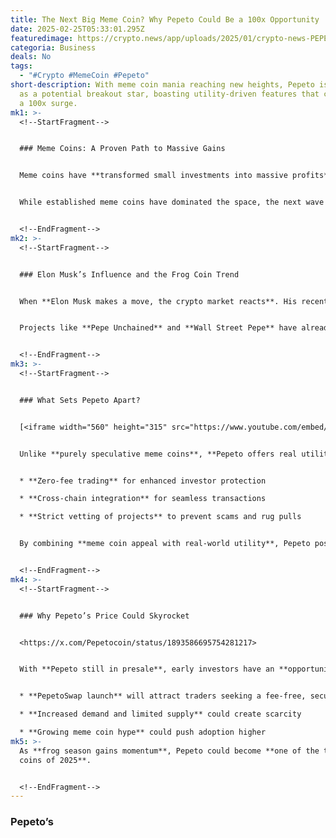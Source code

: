 ```yaml
---
title: The Next Big Meme Coin? Why Pepeto Could Be a 100x Opportunity
date: 2025-02-25T05:33:01.295Z
featuredimage: https://crypto.news/app/uploads/2025/01/crypto-news-PEPETO-option12-1380x820.webp
categoria: Business
deals: No
tags:
  - "#Crypto #MemeCoin #Pepeto"
short-description: With meme coin mania reaching new heights, Pepeto is emerging
  as a potential breakout star, boasting utility-driven features that could fuel
  a 100x surge.
mk1: >-
  <!--StartFragment-->


  ### Meme Coins: A Proven Path to Massive Gains


  Meme coins have **transformed small investments into massive profits**, as seen with **Shiba Inu’s 1,000x surge** and **Pepe’s rise to a $1.65 billion market cap**.


  While established meme coins have dominated the space, the next wave of **high-growth opportunities** could come from **emerging projects like Pepeto**.


  <!--EndFragment-->
mk2: >-
  <!--StartFragment-->


  ### Elon Musk’s Influence and the Frog Coin Trend


  When **Elon Musk makes a move, the crypto market reacts**. His recent **X profile update featuring a frog** has fueled speculation that **frog-themed meme coins** are the next big trend.


  Projects like **Pepe Unchained** and **Wall Street Pepe** have already gained traction, reinforcing the **frog coin narrative**. With **Dogecoin, Floki, and Trump Coin** thriving on **community-driven hype**, Pepeto is now capturing investors' attention.


  <!--EndFragment-->
mk3: >-
  <!--StartFragment-->


  ### What Sets Pepeto Apart?


  [<iframe width="560" height="315" src="https://www.youtube.com/embed/Jv8N0k4DS-0?si=0TF4EmiQtxFXWudu" title="YouTube video player" frameborder="0" allow="accelerometer; autoplay; clipboard-write; encrypted-media; gyroscope; picture-in-picture; web-share" referrerpolicy="strict-origin-when-cross-origin" allowfullscreen></iframe>](<<iframe width="560" height="315" src="https://www.youtube.com/embed/Jv8N0k4DS-0?si=0TF4EmiQtxFXWudu" title="YouTube video player" frameborder="0" allow="accelerometer; autoplay; clipboard-write; encrypted-media; gyroscope; picture-in-picture; web-share" referrerpolicy="strict-origin-when-cross-origin" allowfullscreen></iframe>>)


  Unlike **purely speculative meme coins**, **Pepeto offers real utility** through its **PepetoSwap exchange**. Key features include:


  * **Zero-fee trading** for enhanced investor protection

  * **Cross-chain integration** for seamless transactions

  * **Strict vetting of projects** to prevent scams and rug pulls


  By combining **meme coin appeal with real-world utility**, Pepeto positions itself as a **serious contender** in the crypto space.


  <!--EndFragment-->
mk4: >-
  <!--StartFragment-->


  ### Why Pepeto’s Price Could Skyrocket


  <https://x.com/Pepetocoin/status/1893586695754281217>


  With **Pepeto still in presale**, early investors have an **opportunity to enter before mainstream adoption**. Several catalysts could drive a **major price surge**:


  * **PepetoSwap launch** will attract traders seeking a fee-free, secure platform

  * **Increased demand and limited supply** could create scarcity

  * **Growing meme coin hype** could push adoption higher
mk5: >-
  As **frog season gains momentum**, Pepeto could become **one of the top meme
  coins of 2025**.


  <!--EndFragment-->
---
```

### Pepeto’s